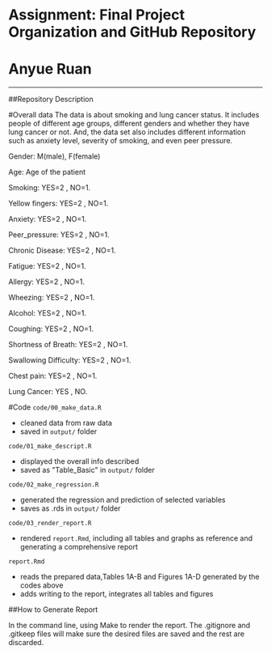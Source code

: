 # Assignment: Final Project Organization and GitHub Repository
# Anyue Ruan

------------------------------------------------------------------------

##Repository Description

#Overall data
The data is about smoking and lung cancer status. It includes people of different age groups, different genders and whether they have lung cancer or not. And, the data set also includes different information such as anxiety level, severity of smoking, and even peer pressure.

Gender: M(male), F(female)

Age: Age of the patient

Smoking: YES=2 , NO=1.

Yellow fingers: YES=2 , NO=1.

Anxiety: YES=2 , NO=1.

Peer_pressure: YES=2 , NO=1.

Chronic Disease: YES=2 , NO=1.

Fatigue: YES=2 , NO=1.

Allergy: YES=2 , NO=1.

Wheezing: YES=2 , NO=1.

Alcohol: YES=2 , NO=1.

Coughing: YES=2 , NO=1.

Shortness of Breath: YES=2 , NO=1.

Swallowing Difficulty: YES=2 , NO=1.

Chest pain: YES=2 , NO=1.

Lung Cancer: YES , NO.

#Code
`code/00_make_data.R`

  - cleaned data from raw data
  - saved in `output/` folder

`code/01_make_descript.R`

  - displayed the overall info described
  - saved as "Table_Basic" in `output/` folder

`code/02_make_regression.R`

  - generated the regression and prediction of selected variables
  - saves as .rds in `output/` folder

`code/03_render_report.R`

  - rendered `report.Rmd`, including all tables and graphs as reference and generating a comprehensive report

`report.Rmd`

  - reads the prepared data,Tables 1A-B and Figures 1A-D generated by the codes above
  - adds writing to the report, integrates all tables and figures
  
##How to Generate Report

In the command line, using Make to render the report. The .gitignore and .gitkeep files will make sure the desired files are saved and the rest are discarded. 
